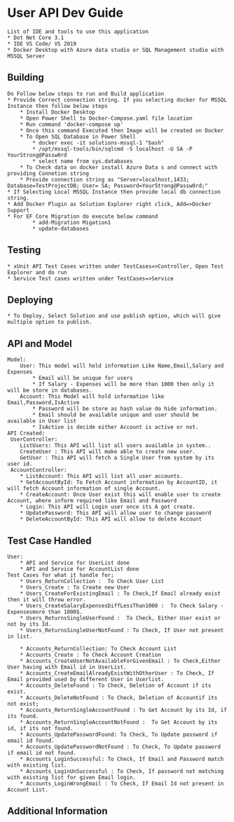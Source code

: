 # User API Dev Guide
	List of IDE and tools to use this application
	* Dot Net Core 3.1
	* IDE VS Code/ VS 2019
	* Docker Desktop with Azure data studio or SQL Management studio with MSSQL Server
## Building
	Do Follow below steps to run and Build application
	* Provide Correct connection string. If you selecting docker for MSSQL Instance then follow below steps
		* Install Docker Desktop
		* Open Power Shell to Docker-Compose.yaml file location
		* Run command 'docker-compose up'
		* Once this command Executed then Image will be created on Docker
		* To Open SQL Database in Power Shell
			* docker exec -it solutions-mssql-1 "bash"
			* /opt/mssql-tools/bin/sqlcmd -S localhost -U SA -P YourStrong@Passw0rd
			* select name from sys.databases
		* To Check data on docker install Azure Data s and connect with providing Connetion string
		* Provide connection string as "Server=localhost,1433; Database=TestProjectDB; User= SA; Password=YourStrong@Passw0rd;"
	* If Selecting Local MSSQL Instance then provide local db connection string.
	* Add Docker Plugin as Solution Explorer right click, Add=>Docker Support
	* For EF Core Migration do execute below command
			* add-Migration Migation1
			* update-databases
## Testing
	* xUnit API Test Cases written under TestCases=>Controller, Open Test Explorer and do run
	* Service Test cases written under TestCases=>Service

## Deploying
	* To Deploy, Select Solution and use publish option, which will give multiple option to publish.
## API and Model
	Model:
		User: This model will hold information Like Name,Email,Salary and Expenses
			* Email will be unique for users
			* If Salary - Expenses will be more than 1000 then only it will be store in databases.
		Account: This Model will hold information like Email,Password,IsActive
			* Password will be store as hash value do hide information.
			* Email should be available unique and user should be available in User list
			* IsActive is decide either Account is active or not.
	API Created:
	 UserController: 
		ListUsers: This API will list all users available in system..
		CreateUser : This API will make able to create new user.
		GetUser : This API will fetch a Single User from system by its user id.
	 AccountController:
		* ListAccount: This API will list all user accounts.
		* GetAccountById: To Fetch Account information by AccountID, it will fetch Account information of single Account. 
		* CreateAccount: Once User exist this will enable user to create Account, where inform required like Email and Password
		* Login: This API will Login user once its A got create.
		* UpdatePassword: This API will allow user to change password
		* DeleteAccountById: This API will allow to delete Account
## Test Case Handled
	User:
		* API and Service for UserList done
		* API and Service for AccountList done
	Test Cases for what it handle for;
		* Users_ReturnCollection :  To Check User List
		* Users_Create : To Create new User
		* Users_CreateForExistingEmail : To Check,If Email already exist then it will throw error.
		* Users_CreateSalaryExpensesDiffLessThan1000 :  To Check Salary - Expensesmore than 1000$.
		* Users_ReturnsSingleUserFound :  To Check, Either User exist or not by its Id.
		* Users_ReturnsSingleUserNotFound : To Check, If User not present in list.
		
		* Accounts_ReturnCollection: To Check Account List
		* Accounts_Create : To Check Account Creation
		* Accounts_CreateUserNotAvailableForGivenEmail : To Check,Either User having with Email id in UserList.
		* Accounts_CreateEmailAlreadyExistWithOtherUser : To Check, If Email provided used by different User in Userlist.
		* Accounts_DeleteFound : To Check, Deletion of Account if its exist.
		* Accounts_DeleteNotFound : To Check, Deletion of Accountif its not exist;
		* Accounts_ReturnSingleAccountFound : To Get Account by its Id, if its found.
		* Accounts_ReturnSingleAccountNotFound :  To Get Account by its id, if its not found.
		* Accounts_UpdatePasswordFound: To Check, To Update password if email id found.
		* Accounts_UpdatePasswordNotFound : To Check, To Update password if email id not found.
		* Accounts_LoginSuccessful: To Check, If Email and Password match with existing list.
		* Accounts_LoginUnSuccessful : To Check, If password not matching with existing list for given Email login.
		* Accounts_LoginWrongEmail : To Check, If Email Id not present in Account List.
		
## Additional Information